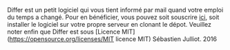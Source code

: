 Differ est un petit logiciel qui vous tient informé par mail quand votre emploi du temps a changé.
Pour en bénéficier, vous pouvez soit souscrire [ici](http://differ.jdlm.tech/subscribe), soit installer le logiciel sur votre propre serveur en clonant le dépot.
Veuillez noter enfin que Differ est sous [Licence MIT](https://opensource.org/licenses/MIT licence MIT)
Sébastien Julliot. 2016
